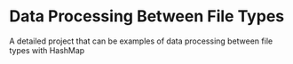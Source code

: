 # Data Processing Between File Types
 A detailed project that can be examples of data processing between file types with HashMap
